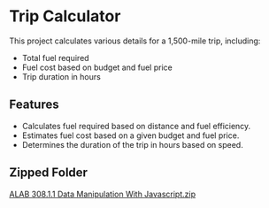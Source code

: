 # Trip Calculator

This project calculates various details for a 1,500-mile trip, including:

- Total fuel required
- Fuel cost based on budget and fuel price
- Trip duration in hours

## Features

- Calculates fuel required based on distance and fuel efficiency.
- Estimates fuel cost based on a given budget and fuel price.
- Determines the duration of the trip in hours based on speed.

## Zipped Folder
[ALAB 308.1.1 Data Manipulation With Javascript.zip](https://github.com/user-attachments/files/18129809/ALAB.308.1.1.Data.Manipulation.With.Javascript.zip)
